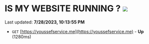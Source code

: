 # IS MY WEBSITE RUNNING ? [![](https://img.shields.io/static/v1?label=Sponsor&message=%E2%9D%A4&logo=GitHub&color=%23fe8e86)](https://github.com/sponsors/<username>)

Last updated: **7/28/2023, 10:13:55 PM**

- `GET` [https://youssefservice.me](https://youssefservice.me) - **Up** (1280ms)
